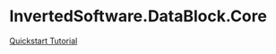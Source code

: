 # InvertedSoftware.DataBlock.Core
[Quickstart Tutorial](https://www.blogcloud.io/b/Gal-Ratner/p/the-inverted-software-datablock-quick-start-tutorial)
 

